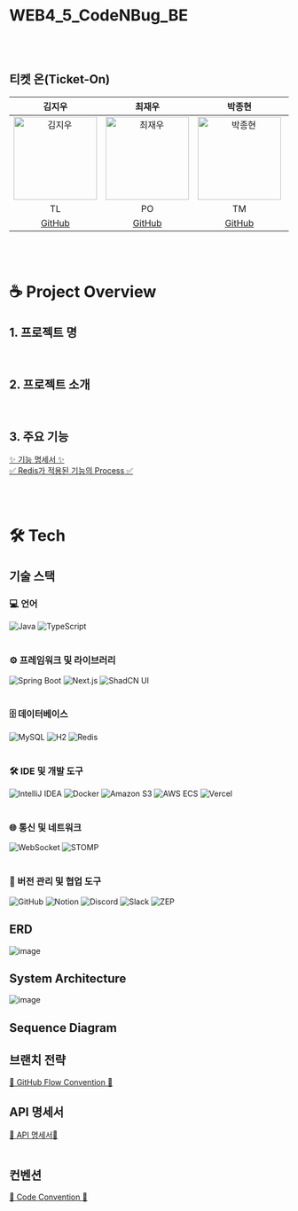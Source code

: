 # WEB4_5_CodeNBug_BE


<br/>
<br/>

## 티켓 온(Ticket-On)

|                                           김지우                                           |                                        최재우                                          |                                                        박종현                                                        |                                          박현모                                           |                                                        장선호                                                        
|:---------------------------------------------------------------------------------------:|:--------------------------------------------------------------------------------------:|:-----------------------------------------------------------------------------------------------------------------:|:--------------------------------------------------------------------------------------:|:-----------------------------------------------------------------------------------------------------------------:|
| <img src="" alt="김지우" width="150"> | <img src="" alt="최재우" width="150"> | <img src="" alt="박종현" width="150"> | <img src="" alt="박현모" width="150"> | <img src="" alt="장선호" width="150"> |
|                                         TL                                         |                                           PO                                          |                                                        TM                                                         |                                           TM                                          |                                                       TM                                                         |
|                          [GitHub]()                          |                         [GitHub]()                          |                                        [GitHub]()                                        |                         [GitHub]()                          |                                                    [GitHub]()                                                     |

<br/>
<br/>

# ☕ Project Overview

## 1. 프로젝트 명


<br/>

## 2. 프로젝트 소개


<br/>

## 3. 주요 기능
[✨ 기능 명세서 ✨]()<br/>
[✅ Redis가 적용된 기능의 Process ✅]()
 
<br/>
<br/>


# 🛠️ Tech

## 기술 스택
### 💻 언어
<div align="left">
  <img src="https://img.shields.io/badge/Java-007396?style=for-the-badge&logo=openjdk&logoColor=white" alt="Java" />
  <img src="https://img.shields.io/badge/TypeScript-3178C6?style=for-the-badge&logo=typescript&logoColor=white" alt="TypeScript" />
</div>

<br/>

### ⚙️ 프레임워크 및 라이브러리
<div align="left">
  <img src="https://img.shields.io/badge/Spring_Boot-6DB33F?style=for-the-badge&logo=springboot&logoColor=white" alt="Spring Boot" />
  <img src="https://img.shields.io/badge/Next.js-000000?style=for-the-badge&logo=nextdotjs&logoColor=white" alt="Next.js" />
  <img src="https://img.shields.io/badge/Shadcn_UI-111827?style=for-the-badge&logoColor=white" alt="ShadCN UI" />
</div>

<br/>

### 🗄️ 데이터베이스
<div align="left">
  <img src="https://img.shields.io/badge/MySQL-4479A1?style=for-the-badge&logo=mysql&logoColor=white" alt="MySQL" />
  <img src="https://img.shields.io/badge/H2-ACD3C7?style=for-the-badge&logo=h2&logoColor=white" alt="H2" />
  <img src="https://img.shields.io/badge/Redis-DC382D?style=for-the-badge&logo=redis&logoColor=white" alt="Redis" />
</div>

<br/>

### 🛠️ IDE 및 개발 도구
<div align="left">
  <img src="https://img.shields.io/badge/IntelliJ_IDEA-000000?style=for-the-badge&logo=intellijidea&logoColor=white" alt="IntelliJ IDEA" />
  <img src="https://img.shields.io/badge/Docker-2496ED?style=for-the-badge&logo=docker&logoColor=white" alt="Docker" />
  <img src="https://img.shields.io/badge/Amazon_S3-569A31?style=for-the-badge&logo=amazon-s3&logoColor=white" alt="Amazon S3" />
  <img src="https://img.shields.io/badge/AWS_ECS-232F3E?style=for-the-badge&logo=amazonaws&logoColor=white" alt="AWS ECS" />
  <img src="https://img.shields.io/badge/Vercel-000000?style=for-the-badge&logo=vercel&logoColor=white" alt="Vercel" />
</div>

<br/>

### 🌐 통신 및 네트워크
<div align="left">
  <img src="https://img.shields.io/badge/WebSocket-000000?style=for-the-badge&logo=websocket&logoColor=white" alt="WebSocket" />
  <img src="https://img.shields.io/badge/STOMP-82B541?style=for-the-badge&logoColor=white" alt="STOMP" />
</div>

<br/>

### 🔗 버전 관리 및 협업 도구
<div align="left">
  <img src="https://img.shields.io/badge/GitHub-181717?style=for-the-badge&logo=github&logoColor=white" alt="GitHub" />
  <img src="https://img.shields.io/badge/Notion-000000?style=for-the-badge&logo=notion&logoColor=white" alt="Notion" />
  <img src="https://img.shields.io/badge/Discord-5865F2?style=for-the-badge&logo=discord&logoColor=white" alt="Discord" />
  <img src="https://img.shields.io/badge/Slack-4A154B?style=for-the-badge&logo=slack&logoColor=white" alt="Slack" />
  <img src="https://img.shields.io/badge/ZEP-FF9E0F?style=for-the-badge&logoColor=white" alt="ZEP" />
</div>



## ERD
![image]()

## System Architecture
![image]()


## Sequence Diagram



## 브랜치 전략
[🔧 GitHub Flow Convention 🔧]()

## API 명세서
[🔖 API 명세서🔖 ]()
<br/>
<br/>

## 컨벤션

[📌 Code Convention 📌]()
